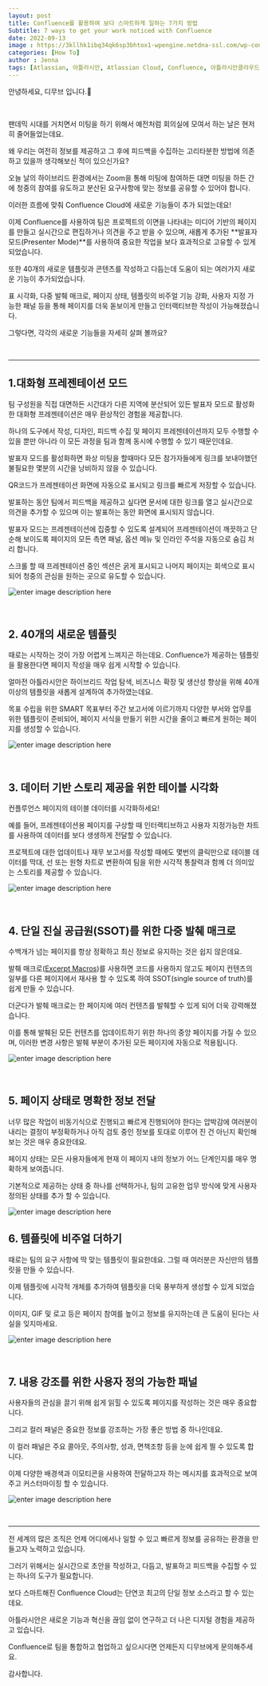 ```yaml
---
layout: post
title: Confluence를 활용하여 보다 스마트하게 일하는 7가지 방법
Subtitle: 7 ways to get your work noticed with Confluence
date: 2022-09-13
image : https://3kllhk1ibq34qk6sp3bhtox1-wpengine.netdna-ssl.com/wp-content/uploads/2022/06/bb7f24ad-a935-415f-a11f-c1b2ffec7cb8-1536x747.jpeg
categories: [How To]
author : Jenna
tags: [Atlassian, 아틀라시안, Atlassian Cloud, Confluence, 아틀라시안클라우드,컨플루언스, wiki, SSOT, 지식관리, Confluence Cloud, KSM, 협업툴]
---
```



안녕하세요, 디무브 입니다.🎈

<br/>

팬데믹 시대를 거치면서 미팅을 하기 위해서 예전처럼 회의실에 모여서 하는 날은 현저히 줄어들었는데요.

왜 우리는 여전히 정보를 제공하고 그 후에 피드백을 수집하는 고리타분한 방법에 의존하고 있을까 생각해보신 적이 있으신가요?

오늘 날의 하이브리드 환경에서는 Zoom을 통해 미팅에 참여하든 대면 미팅을 하든 간에 청중의 참여를 유도하고 분산된 요구사항에 맞는 정보를 공유할 수 있어야 합니다.

이러한 흐름에 맞춰 Confluence Cloud에 새로운 기능들이 추가 되었는데요!

이제 Confluence를 사용하여 팀은 프로젝트의 이면을 나타내는 미디어 기반의 페이지를 만들고 실시간으로 편집하거나 의견을 주고 받을 수 있으며, 새롭게 추가된 **발표자 모드(Presenter Mode)**를 사용하여 중요한 작업을 보다 효과적으로 고유할 수 있게 되었습니다.

또한 40개의 새로운 템플릿과 콘텐츠를 작성하고 다듬는데 도움이 되는 여러가지 새로운 기능이 추가되었습니다.

표 시각화, 다중 발췌 매크로, 페이지 상태, 템플릿의 비주얼 기능 강화, 사용자 지정 가능한 패널 등을 통해 페이지를 더욱 돋보이게 만들고 인터랙티브한 작성이 가능해졌습니다.

그렇다면, 각각의 새로운 기능들을 자세히 살펴 볼까요?

<br/>

---

## 1.대화형 프레젠테이션 모드

팀 구성원을 직접 대면하든 시간대가 다른 지역에 분산되어 있든 발표자 모드로 활성화한 대화형 프레젠테이션은 매우 환상적인 경험을 제공합니다.

하나의 도구에서 작성, 디자인, 피드백 수집 및 페이지 프레젠테이션까지 모두 수행할 수 있을 뿐만 아니라 이 모든 과정을 팀과 함께 동시에 수행할 수 있기 때문인데요.

발표자 모드를 활성화하면 화상 미팅을 할때마다 모든 참가자들에게 링크를 보내야했던 불필요한 몇분의 시간을 낭비하지 않을 수 있습니다.

QR코드가 프레젠테이션 화면에 자동으로 표시되고 링크를 빠르게 저장할 수 있습니다.

발표하는 동안 팀에서 피드백을 제공하고 싶다면 문서에 대한 링크를 열고 실시간으로 의견을 추가할 수 있으며 이는 발표하는 동안 화면에 표시되지 않습니다.

발표자 모드는 프레젠테이션에 집중할 수 있도록 설계되어 프레젠테이션이 깨끗하고 단순해 보이도록 페이지의 모든 측면 패널, 옵션 메뉴 및 인라인 주석을 자동으로 숨김 처리 합니다.

스크롤 할 때 프레젠테이션 중인 섹션은 굵게 표시되고 나머지 페이지는 회색으로 표시되어 청중의 관심을 원하는 곳으로 유도할 수 있습니다.

![enter image description here](https://3kllhk1ibq34qk6sp3bhtox1-wpengine.netdna-ssl.com/wp-content/uploads/2021/12/presenter-mode.gif)

<br/>

## 2. 40개의 새로운 템플릿

때로는 시작하는 것이 가장 어렵게 느껴지곤 하는데요. Confluence가 제공하는 템플릿을 활용한다면 페이지 작성을 매우 쉽게 시작할 수 있습니다.

얼마전 아틀라시안은 하이브리드 작업 탐색, 비즈니스 확장 및 생산성 향상을 위해 40개 이상의 템플릿을 새롭게 설계하여 추가하였는데요.

목표 수립을 위한 SMART 목표부터 주간 보고서에 이르기까지 다양한 부서와 업무를 위한 템플릿이 준비되어, 페이지 서식을 만들기 위한 시간을 줄이고 빠르게 원하는 페이지를 생성할 수 있습니다.

![enter image description here](https://3kllhk1ibq34qk6sp3bhtox1-wpengine.netdna-ssl.com/wp-content/uploads/2021/12/5c22e8c6-1f5a-40ac-ade4-85ca9c671d15.gif)

<br/>

## 3. 데이터 기반 스토리 제공을 위한 테이블 시각화

컨플루언스 페이지의 테이블 데이터를 시각화하세요!

예를 들어, 프레젠테이션용 페이지를 구상할 때 인터랙티브하고 사용자 지정가능한 차트를 사용하여 데이터를 보다 생생하게 전달할 수 있습니다.

프로젝트에 대한 업데이트나 재무 보고서를 작성할 때에도 몇번의 클릭만으로 테이블 데이터를 막대, 선 또는 원형 차트로 변환하여 팀을 위한 시각적 통찰력과 함께 더 의미있는 스토리를 제공할 수 있습니다.

![enter image description here](https://3kllhk1ibq34qk6sp3bhtox1-wpengine.netdna-ssl.com/wp-content/uploads/2021/12/tablevis-marketing.gif)

<br/>

## 4. 단일 진실 공급원(SSOT)를 위한 다중 발췌 매크로

수백개가 넘는 페이지를 항상 정확하고 최신 정보로 유지하는 것은 쉽지 않은데요.

발췌 매크로([Excerpt Macros](https://support.atlassian.com/confluence-cloud/docs/insert-the-excerpt-macro/ "https://support.atlassian.com/confluence-cloud/docs/insert-the-excerpt-macro/"))를 사용하면 코드를 사용하지 않고도 페이지 컨텐츠의 일부를 다른 페이지에서 재사용 할 수 있도록 하여 SSOT(single source of truth)를 쉽게 만들 수 있습니다.

더군다가 발췌 매크로는 한 페이지에 여러 컨텐츠를 발췌할 수 있게 되어 더욱 강력해졌습니다.

이를 통해 발췌된 모든 컨텐츠를 업데이트하기 위한 하나의 중앙 페이지를 가질 수 있으며, 이러한 변경 사항은 발췌 부분이 추가된 모든 페이지에 자동으로 적용됩니다.

![enter image description here](https://3kllhk1ibq34qk6sp3bhtox1-wpengine.netdna-ssl.com/wp-content/uploads/2021/12/multiple-excerpts-final.gif)

<br/>

## 5. 페이지 상태로 명확한 정보 전달

너무 많은 작업이 비동기식으로 진행되고 빠르게 진행되어야 한다는 압박감에 여러분이 내리는 결정이 부정확하거나 아직 검토 중인 정보를 토대로 이루어 진 건 아닌지 확인해 보는 것은 매우 중요한데요.

페이지 상태는 모든 사용자들에게 현재 이 페이지 내의 정보가 어느 단계인지를 매우 명확하게 보여줍니다.

기본적으로 제공하는 상태 중 하나를 선택하거나, 팀의 고유한 업무 방식에 맞게 사용자 정의된 상태를 추가 할 수 있습니다.

![enter image description here](https://3kllhk1ibq34qk6sp3bhtox1-wpengine.netdna-ssl.com/wp-content/uploads/2021/12/ac18cea7-93ba-49c2-97bf-28d0f891a1ab.gif)

## 6. 템플릿에 비주얼 더하기

때로는 팀의 요구 사항에 딱 맞는 템플릿이 필요한데요. 그럴 때 여러분은 자신만의 템플릿을 만들 수 있습니다.

이제 템플릿에 시각적 개체를 추가하여 템플릿을 더욱 풍부하게 생성할 수 있게 되었습니다.

이미지, GIF 및 로고 등은 페이지 참여를 높이고 정보를 유지하는데 큰 도움이 된다는 사실을 잊지마세요.

![enter image description here](https://3kllhk1ibq34qk6sp3bhtox1-wpengine.netdna-ssl.com/wp-content/uploads/2021/12/e495175f-7332-462a-850b-76574a75e2ff.gif)

<br/>

## 7. 내용 강조를 위한 사용자 정의 가능한 패널

사용자들의 관심을 끌기 위해 쉽게 읽힐 수 있도록 페이지를 작성하는 것은 매우 중요합니다.

그리고 컬러 패널은 중요한 정보를 강조하는 가장 좋은 방법 중 하나인데요.

이 컬러 패널은 주요 콜아웃, 주의사항, 성과, 면책조항 등을 눈에 쉽게 띌 수 있도록 합니다.

이제 다양한 배경색과 이모티콘을 사용하여 전달하고자 하는 메시지를 효과적으로 보여주고 커스터마이징 할 수 있습니다.

![enter image description here](https://3kllhk1ibq34qk6sp3bhtox1-wpengine.netdna-ssl.com/wp-content/uploads/2021/12/3ce4f428-55a1-416f-9abe-bb74c64b21a8.gif)

<br/>

---

전 세계의 많은 조직은 언제 어디에서나 일할 수 있고 빠르게 정보를 공유하는 환경을 만들고자 노력하고 있습니다.

그러기 위해서는 실시간으로 초안을 작성하고, 다듬고, 발표하고 피드백을 수집할 수 있는 하나의 도구가 필요합니다.

보다 스마트해진 Confluence Cloud는 단연코 최고의 단일 정보 소스라고 할 수 있는데요.

아틀라시안은 새로운 기능과 혁신을 끊임 없이 연구하고 더 나은 디지털 경험을 제공하고 있습니다.

Confluence로 팀을 통합하고 협업하고 싶으시다면 언제든지 디무브에게 문의해주세요.

감사합니다. 

